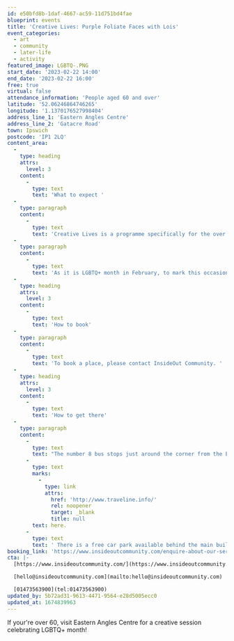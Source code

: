 ```yaml
---
id: e50bfd8b-1daf-4667-ac59-11d751bd4fae
blueprint: events
title: 'Creative Lives: Purple Foliate Faces with Lois'
event_categories:
  - art
  - community
  - later-life
  - activity
featured_image: LGBTQ-.PNG
start_date: '2023-02-22 14:00'
end_date: '2023-02-22 16:00'
free: true
virtual: false
attendance_information: 'People aged 60 and over'
latitude: '52.06246864746265'
longitude: '1.1370176527998404'
address_line_1: 'Eastern Angles Centre'
address_line_2: 'Gatacre Road'
town: Ipswich
postcode: 'IP1 2LQ'
content_area:
  -
    type: heading
    attrs:
      level: 3
    content:
      -
        type: text
        text: 'What to expect '
  -
    type: paragraph
    content:
      -
        type: text
        text: 'Creative Lives is a programme specifically for the over 60s, which provides weekly sessions that explore creativity and aid those experiencing psychological challenges in their later life.'
  -
    type: paragraph
    content:
      -
        type: text
        text: 'As it is LGBTQ+ month in February, to mark this occasion and show solidarity with people in the LGBTQ+ community, the session will focus on creating ‘queer colour’ foliate faces. No previous experience is required.'
  -
    type: heading
    attrs:
      level: 3
    content:
      -
        type: text
        text: 'How to book'
  -
    type: paragraph
    content:
      -
        type: text
        text: 'To book a place, please contact InsideOut Community. '
  -
    type: heading
    attrs:
      level: 3
    content:
      -
        type: text
        text: 'How to get there'
  -
    type: paragraph
    content:
      -
        type: text
        text: "The number 8 bus stops just around the corner from the Eastern Angles Centre on the main Bramford Road. If you are traveling to visit the centre by bus you can plan your journey\_"
      -
        type: text
        marks:
          -
            type: link
            attrs:
              href: 'http://www.traveline.info/'
              rel: noopener
              target: _blank
              title: null
        text: here.
      -
        type: text
        text: ' There is a free car park available behind the main building. Enter the car park via the large blue gates on Gatacre Road.'
booking_link: 'https://www.insideoutcommunity.com/enquire-about-our-services/'
cta: |-
  [https://www.insideoutcommunity.com/](https://www.insideoutcommunity.com/)

  [hello@insideoutcommunity.com](mailto:hello@insideoutcommunity.com)

  [01473563900](tel:01473563900)
updated_by: 5b72ad31-9613-4471-9564-e28d5005ecc0
updated_at: 1674839963
---
```

If your're over 60, visit Eastern Angles Centre for a creative session celebrating LGBTQ+ month!